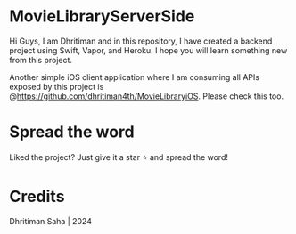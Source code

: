 # MovieLibraryServerSide
Hi Guys, I am Dhritiman and in this repository, I have created a backend project using Swift, Vapor, and Heroku. 
I hope you will learn something new from this project.

Another simple iOS client application where I am consuming all APIs exposed by this project is  @https://github.com/dhritiman4th/MovieLibraryiOS. Please check this too.  

# Spread the word
Liked the project? Just give it a star ⭐️ and spread the word!

# Credits
Dhritiman Saha | 2024
